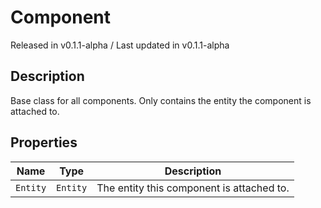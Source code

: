 # Component
<div class = "classInfo">
    Released in v0.1.1-alpha / Last updated in v0.1.1-alpha
</div>

## Description
Base class for all components. Only contains the entity the component is attached to.

## Properties
| Name     | Type     | Description                               |
|----------|----------|-------------------------------------------|
| `Entity` | `Entity` | The entity this component is attached to. |